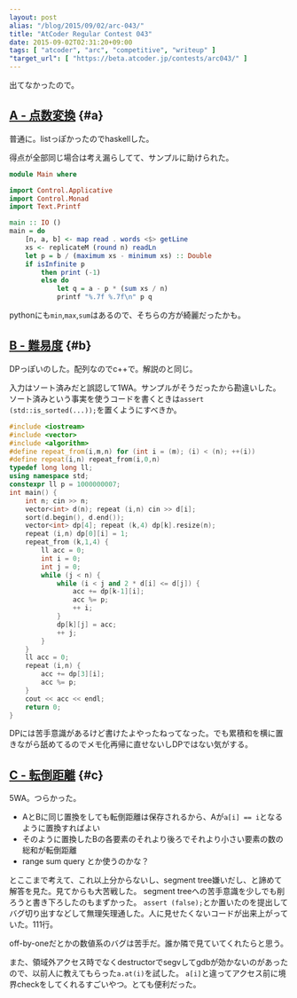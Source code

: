 ```yaml
---
layout: post
alias: "/blog/2015/09/02/arc-043/"
title: "AtCoder Regular Contest 043"
date: 2015-09-02T02:31:20+09:00
tags: [ "atcoder", "arc", "competitive", "writeup" ]
"target_url": [ "https://beta.atcoder.jp/contests/arc043/" ]
---
```


出てなかったので。

<!-- more -->

## [A - 点数変換](https://beta.atcoder.jp/contests/arc043/tasks/arc043_a) {#a}

普通に。listっぽかったのでhaskellした。

得点が全部同じ場合は考え漏らしてて、サンプルに助けられた。

``` haskell
module Main where

import Control.Applicative
import Control.Monad
import Text.Printf

main :: IO ()
main = do
    [n, a, b] <- map read . words <$> getLine
    xs <- replicateM (round n) readLn
    let p = b / (maximum xs - minimum xs) :: Double
    if isInfinite p
        then print (-1)
        else do
            let q = a - p * (sum xs / n)
            printf "%.7f %.7f\n" p q
```

pythonにも`min`,`max`,`sum`はあるので、そちらの方が綺麗だったかも。

## [B - 難易度](https://beta.atcoder.jp/contests/arc043/tasks/arc043_b) {#b}

DPっぽいのした。配列なのでc++で。解説のと同じ。

入力はソート済みだと誤認して1WA。サンプルがそうだったから勘違いした。
ソート済みという事実を使うコードを書くときは`assert (std::is_sorted(...));`を置くようにすべきか。

``` c++
#include <iostream>
#include <vector>
#include <algorithm>
#define repeat_from(i,m,n) for (int i = (m); (i) < (n); ++(i))
#define repeat(i,n) repeat_from(i,0,n)
typedef long long ll;
using namespace std;
constexpr ll p = 1000000007;
int main() {
    int n; cin >> n;
    vector<int> d(n); repeat (i,n) cin >> d[i];
    sort(d.begin(), d.end());
    vector<int> dp[4]; repeat (k,4) dp[k].resize(n);
    repeat (i,n) dp[0][i] = 1;
    repeat_from (k,1,4) {
        ll acc = 0;
        int i = 0;
        int j = 0;
        while (j < n) {
            while (i < j and 2 * d[i] <= d[j]) {
                acc += dp[k-1][i];
                acc %= p;
                ++ i;
            }
            dp[k][j] = acc;
            ++ j;
        }
    }
    ll acc = 0;
    repeat (i,n) {
        acc += dp[3][i];
        acc %= p;
    }
    cout << acc << endl;
    return 0;
}
```

DPには苦手意識があるけど書けたよやったねってなった。でも累積和を横に置きながら舐めてるのでメモ化再帰に直せないしDPではない気がする。

## [C - 転倒距離](https://beta.atcoder.jp/contests/arc043/tasks/arc043_c) {#c}

5WA。つらかった。


-   AとBに同じ置換をしても転倒距離は保存されるから、Aが`a[i] == i`となるように置換すればよい
-   そのように置換したBの各要素のそれより後ろでそれより小さい要素の数の総和が転倒距離
-   range sum query とか使うのかな？

とここまで考えて、これ以上分からないし、segment tree嫌いだし、と諦めて解答を見た。見てからも大苦戦した。
segment treeへの苦手意識を少しでも削ろうと書き下ろしたのもまずかった。
`assert (false);`とか置いたのを提出してバグ切り出すなどして無理矢理通した。人に見せたくないコードが出来上がっていた。111行。

off-by-oneだとかの数値系のバグは苦手だ。誰か隣で見ていてくれたらと思う。

また、領域外アクセス時でなくdestructorでsegvしてgdbが効かないのがあったので、以前人に教えてもらった`a.at(i)`を試した。
`a[i]`と違ってアクセス前に境界checkをしてくれるすごいやつ。とても便利だった。

